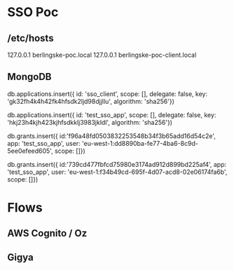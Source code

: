 # SSO Poc

## /etc/hosts

127.0.0.1       berlingske-poc.local
127.0.0.1       berlingske-poc-client.local

## MongoDB

db.applications.insert({
  id: 'sso_client',
  scope: [],
  delegate: false,
  key: 'gk32fh4k4h42fk4hfsdk2ljd98djjllu',
  algorithm: 'sha256'})

db.applications.insert({
  id: 'test_sso_app',
  scope: [],
  delegate: false,
  key: 'hkj23h4kjh423kjhfsdkklj3983jkldl',
  algorithm: 'sha256'})

db.grants.insert({
  id:'f96a48fd0503832253548b34f3b65add16d54c2e',
  app: 'test_sso_app',
  user: 'eu-west-1:dd8890ba-fe77-4ba6-8c9d-5ee0efeed605',
  scope: []})

db.grants.insert({
  id:'739cd477fbfcd75980e3174ad912d899bd225af4',
  app: 'test_sso_app',
  user: 'eu-west-1:f34b49cd-695f-4d07-acd8-02e06174fa6b',
  scope: []})

# Flows

## AWS Cognito / Oz


## Gigya

